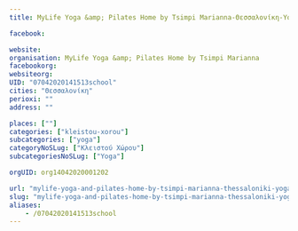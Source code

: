 ```yaml
---
title: MyLife Yoga &amp; Pilates Home by Tsimpi Marianna-Θεσσαλονίκη-Yoga

facebook:

website:
organisation: MyLife Yoga &amp; Pilates Home by Tsimpi Marianna
facebookorg:
websiteorg:
UID: "07042020141513school"
cities: "Θεσσαλονίκη"
perioxi: ""
address: ""

places: [""]
categories: ["kleistou-xorou"]
subcategories: ["yoga"]
categoryNoSLug: ["Κλειστού Χώρου"]
subcategoriesNoSLug: ["Yoga"]

orgUID: org14042020001202

url: "mylife-yoga-and-pilates-home-by-tsimpi-marianna-thessaloniki-yoga/thessaloniki//"
slug: "mylife-yoga-and-pilates-home-by-tsimpi-marianna-thessaloniki-yoga"
aliases:
    - /07042020141513school
---
```






